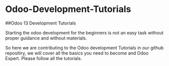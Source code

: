 # Odoo-Development-Tutorials
##Odoo 13 Development Tutorials


Starting the odoo development for the beginners is not an easy task without proper guidance and without materials.

So here we are contributing to the Odoo development Tutorials in our github repositiry, we will cover all the basics you need to become and Odoo Expert. Please follow all the tutorials.
